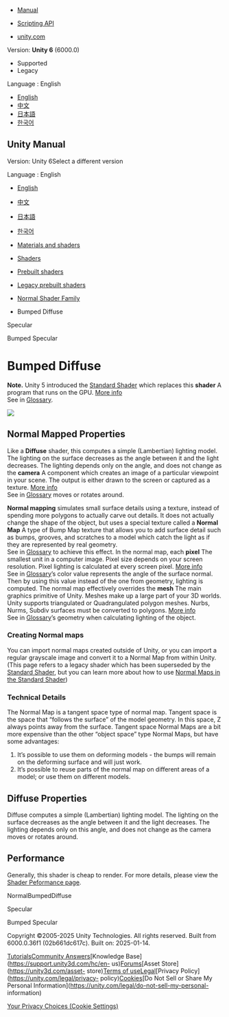 [](https://docs.unity3d.com)

  * [Manual](../Manual/index.html)
  * [Scripting API](../ScriptReference/index.html)

  * [unity.com](https://unity.com/)

Version: **Unity 6** (6000.0)

  * Supported
  * Legacy

Language : English

  * [English](/Manual/shader-NormalBumpedDiffuse.html)
  * [中文](/cn/current/Manual/shader-NormalBumpedDiffuse.html)
  * [日本語](/ja/current/Manual/shader-NormalBumpedDiffuse.html)
  * [한국어](/kr/current/Manual/shader-NormalBumpedDiffuse.html)

[](https://docs.unity3d.com)

## Unity Manual

Version: Unity 6Select a different version

Language : English

  * [English](/Manual/shader-NormalBumpedDiffuse.html)
  * [中文](/cn/current/Manual/shader-NormalBumpedDiffuse.html)
  * [日本語](/ja/current/Manual/shader-NormalBumpedDiffuse.html)
  * [한국어](/kr/current/Manual/shader-NormalBumpedDiffuse.html)

  * [Materials and shaders](materials-and-shaders.html)
  * [Shaders](Shaders.html)
  * [Prebuilt shaders](shader-built-in-landing.html)
  * [Legacy prebuilt shaders](Built-inShaderGuide.html)
  * [Normal Shader Family](shader-NormalFamily.html)
  * Bumped Diffuse

[](shader-NormalSpecular.html)

Specular

[](shader-NormalBumpedSpecular.html)

Bumped Specular

# Bumped Diffuse

**Note.** Unity 5 introduced the [Standard Shader](shader-StandardShader.html)
which replaces this **shader** A program that runs on the GPU. [More
info](Shaders.html)  
See in [Glossary](Glossary.html#Shader).

![](../uploads/Shaders/Shader-NormalBump.jpg)

## Normal Mapped Properties

Like a **Diffuse** shader, this computes a simple (Lambertian) lighting model.
The lighting on the surface decreases as the angle between it and the light
decreases. The lighting depends only on the angle, and does not change as the
**camera** A component which creates an image of a particular viewpoint in
your scene. The output is either drawn to the screen or captured as a texture.
[More info](CamerasOverview.html)  
See in [Glossary](Glossary.html#Camera) moves or rotates around.

**Normal mapping** simulates small surface details using a texture, instead of
spending more polygons to actually carve out details. It does not actually
change the shape of the object, but uses a special texture called a **Normal
Map** A type of Bump Map texture that allows you to add surface detail such as
bumps, grooves, and scratches to a model which catch the light as if they are
represented by real geometry.  
See in [Glossary](Glossary.html#Normalmap) to achieve this effect. In the
normal map, each **pixel** The smallest unit in a computer image. Pixel size
depends on your screen resolution. Pixel lighting is calculated at every
screen pixel. [More info](ShadowPerformance.html)  
See in [Glossary](Glossary.html#pixel)’s color value represents the angle of
the surface normal. Then by using this value instead of the one from geometry,
lighting is computed. The normal map effectively overrides the **mesh** The
main graphics primitive of Unity. Meshes make up a large part of your 3D
worlds. Unity supports triangulated or Quadrangulated polygon meshes. Nurbs,
Nurms, Subdiv surfaces must be converted to polygons. [More info](mesh.html)  
See in [Glossary](Glossary.html#Mesh)’s geometry when calculating lighting of
the object.

### Creating Normal maps

You can import normal maps created outside of Unity, or you can import a
regular grayscale image and convert it to a Normal Map from within Unity.
(This page refers to a legacy shader which has been superseded by the
[Standard Shader](shader-StandardShader.html), but you can learn more about
how to use [Normal Maps in the Standard
Shader](StandardShaderMaterialParameterNormalMap.html))

### Technical Details

The Normal Map is a tangent space type of normal map. Tangent space is the
space that “follows the surface” of the model geometry. In this space, Z
always points away from the surface. Tangent space Normal Maps are a bit more
expensive than the other “object space” type Normal Maps, but have some
advantages:

  1. It’s possible to use them on deforming models - the bumps will remain on the deforming surface and will just work.
  2. It’s possible to reuse parts of the normal map on different areas of a model; or use them on different models.

## Diffuse Properties

Diffuse computes a simple (Lambertian) lighting model. The lighting on the
surface decreases as the angle between it and the light decreases. The
lighting depends only on this angle, and does not change as the camera moves
or rotates around.

## Performance

Generally, this shader is cheap to render. For more details, please view the
[Shader Peformance page](shader-Performance.html).

NormalBumpedDiffuse

[](shader-NormalSpecular.html)

Specular

[](shader-NormalBumpedSpecular.html)

Bumped Specular

Copyright ©2005-2025 Unity Technologies. All rights reserved. Built from
6000.0.36f1 (02b661dc617c). Built on: 2025-01-14.

[Tutorials](https://learn.unity.com/)[Community
Answers](https://answers.unity3d.com)[Knowledge
Base](https://support.unity3d.com/hc/en-
us)[Forums](https://forum.unity3d.com)[Asset Store](https://unity3d.com/asset-
store)[Terms of
use](https://docs.unity3d.com/Manual/TermsOfUse.html)[Legal](https://unity.com/legal)[Privacy
Policy](https://unity.com/legal/privacy-
policy)[Cookies](https://unity.com/legal/cookie-policy)[Do Not Sell or Share
My Personal Information](https://unity.com/legal/do-not-sell-my-personal-
information)

[Your Privacy Choices (Cookie Settings)](javascript:void\(0\);)

